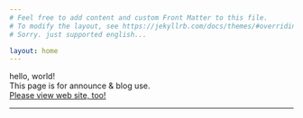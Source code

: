```yaml
---
# Feel free to add content and custom Front Matter to this file.
# To modify the layout, see https://jekyllrb.com/docs/themes/#overriding-theme-defaults
# Sorry. just supported english...

layout: home
---
```


hello, world! <br />
This page is for announce & blog use. <br />
[Please view web site, too!](https://www.ccp-raider.ml/en/)

---
